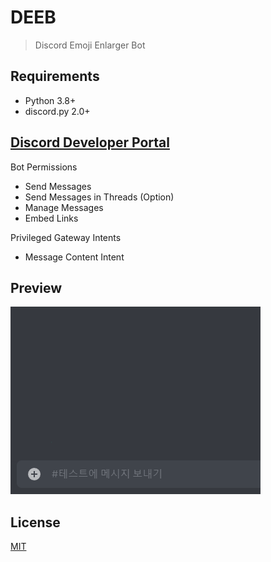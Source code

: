 # DEEB
> Discord Emoji Enlarger Bot

## Requirements
- Python 3.8+
- discord.py 2.0+

## [Discord Developer Portal](https://discord.com/developers/applications)
Bot Permissions
- Send Messages
- Send Messages in Threads (Option)
- Manage Messages
- Embed Links

Privileged Gateway Intents
- Message Content Intent

## Preview
![preview](preview.gif)

## License
[MIT](https://github.com/KOZ39/DEEB/blob/master/LICENSE)